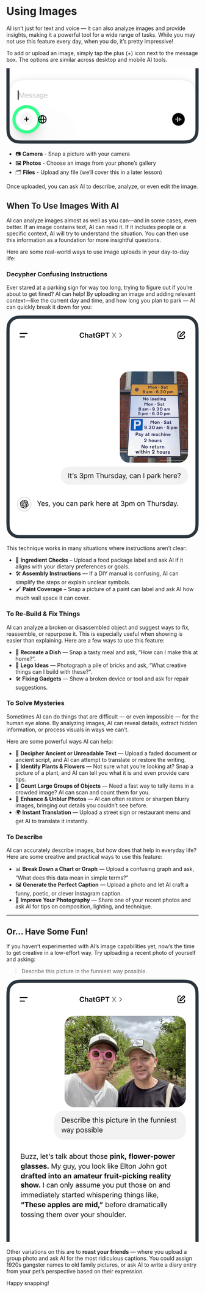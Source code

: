 # Using Images
AI isn’t just for text and voice — it can also analyze images and provide insights, making it a powerful tool for a wide range of tasks. While you may not use this feature every day, when you do, it’s pretty impressive!

To add or upload an image, simply tap the plus (+) icon next to the message box. The options are similar across desktop and mobile AI tools.

![Plus menu](./assets/images/upload-action.png)

- 📷 **Camera** - Snap a picture with your camera
- 🖼 **Photos** - Choose an image from your phone’s gallery
- 🗂 **Files** - Upload any file (we’ll cover this in a later lesson)

Once uploaded, you can ask AI to describe, analyze, or even edit the image.

## When To Use Images With AI
AI can analyze images almost as well as you can—and in some cases, even better. If an image contains text, AI can read it. If it includes people or a specific context, AI will try to understand the situation. You can then use this information as a foundation for more insightful questions.

Here are some real-world ways to use image uploads in your day-to-day life:

### Decypher Confusing Instructions
Ever stared at a parking sign for way too long, trying to figure out if you’re about to get fined? AI can help! By uploading an image and adding relevant context—like the current day and time, and how long you plan to park — AI can quickly break it down for you:

![Parking sign](./assets/images/parking.png)

This technique works in many situations where instructions aren’t clear:

- 🧃 **Ingredient Checks** – Upload a food package label and ask AI if it aligns with your dietary preferences or goals.
- 🛠 **Assembly Instructions** — If a DIY manual is confusing, AI can simplify the steps or explain unclear symbols.
- 🖌️ **Paint Coverage** – Snap a picture of a paint can label and ask AI how much wall space it can cover.

### To Re-Build & Fix Things
AI can analyze a broken or disassembled object and suggest ways to fix, reassemble, or repurpose it. This is especially useful when showing is easier than explaining. Here are a few ways to use this feature:

- 🥗 **Recreate a Dish** — Snap a tasty meal and ask, “How can I make this at home?”.
- 🧱 **Lego Ideas** — Photograph a pile of bricks and ask, “What creative things can I build with these?”.
- 🛠 **Fixing Gadgets** — Show a broken device or tool and ask for repair suggestions.

### To Solve Mysteries
Sometimes AI can do things that are difficult — or even impossible — for the human eye alone. By analyzing images, AI can reveal details, extract hidden information, or process visuals in ways we can’t.

Here are some powerful ways AI can help:

- 📜 **Decipher Ancient or Unreadable Text** — Upload a faded document or ancient script, and AI can attempt to translate or restore the writing.
- 🌸 **Identify Plants & Flowers** — Not sure what you’re looking at? Snap a picture of a plant, and AI can tell you what it is and even provide care tips.
- 🔢 **Count Large Groups of Objects** — Need a fast way to tally items in a crowded image? AI can scan and count them for you.
- 🔎 **Enhance & Unblur Photos** — AI can often restore or sharpen blurry images, bringing out details you couldn’t see before.
- 🌍 **Instant Translation** — Upload a street sign or restaurant menu and get AI to translate it instantly.

### To Describe
AI can accurately describe images, but how does that help in everyday life? Here are some creative and practical ways to use this feature:

- 📊 **Break Down a Chart or Graph** — Upload a confusing graph and ask, “What does this data mean in simple terms?”
- 🖼 **Generate the Perfect Caption** — Upload a photo and let AI craft a funny, poetic, or clever Instagram caption.
- 📸 **Improve Your Photography** — Share one of your recent photos and ask AI for tips on composition, lighting, and technique.

***

## Or... Have Some Fun!
If you haven’t experimented with AI’s image capabilities yet, now’s the time to get creative in a low-effort way. Try uploading a recent photo of yourself and asking:

> Describe this picture in the funniest way possible.

![Funny description](./assets/images/funny-description.png)

Other variations on this are to **roast your friends** — where you upload a group photo and ask AI for the most ridiculous captions. You could assign 1920s gangster names to old family pictures, or ask AI to write a diary entry from your pet’s perspective based on their expression.

Happy snapping!